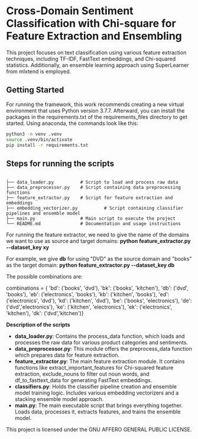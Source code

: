 # Cross-Domain Sentiment Classification with Chi-square for Feature Extraction and Ensembling

This project focuses on text classification using various feature extraction techniques, including TF-IDF, FastText embeddings, and Chi-squared statistics. Additionally, an ensemble learning approach using SuperLearner from mlxtend is employed.

## Getting Started
For running the framework, this work recommends creating a new virtual environment that uses Python version 3.7.7.
Afterward, you can install the packages in the requirements.txt of the requirements_files directory to get started. Using anaconda, the commands look like this:

```bash
python3 -m venv .venv
source .venv/bin/activate
pip install -r requirements.txt
```

## **Steps for running the scripts**


```

├── data_loader.py          # Script to load and process raw data
├── data_preprocessor.py    # Script containing data preprocessing functions
├── feature_extractor.py    # Script for feature extraction and embeddings
├── embedding_vectorizer.py          # Script containing classifier pipelines and ensemble model
├── main.py                 # Main script to execute the project
└── README.md               # Documentation and usage instructions
```

For running the feature extractor, we need to give the name of the domains we want to use as source and target domains:
**python feature_extractor.py --dataset_key xy**

For example, we give **db** for using "DVD" as the source domain and "books" as the target domain: 
**python feature_extractor.py --dataset_key db**

The possible combinations are:

 combinations = {
        'bd': ('books', 'dvd'),
        'bk': ('books', 'kitchen'),
        'db': ('dvd', 'books'),
        'eb': ('electronics', 'books'),
        'kb': ('kitchen', 'books'),
        'ed': ('electronics', 'dvd'),
        'kd': ('kitchen', 'dvd'),
        'be': ('books', 'electronics'),
        'de': ('dvd','electronics'),
        'ke': ('kitchen', 'electronics'),
        'ek': ('electronics', 'kitchen'),
        'dk': ('dvd','kitchen')}
        

**Description of the scripts**
* **data_loader.py**: Contains the process_data function, which loads and processes the raw data for various product categories and sentiments.
* **data_preprocessor.py**: This module offers the preprocess_data function which prepares data for feature extraction.
* **feature_extractor.py**: The main feature extraction module. It contains functions like extract_important_features for Chi-squared feature extraction, exclude_nouns to filter out noun words, and df_to_fasttext_data for generating FastText embeddings.
* **classifiers.py**: Holds the classifier pipeline creation and ensemble model training logic. Includes various embedding vectorizers and a stacking ensemble model approach.
* **main.py**: The main executable script that brings everything together. Loads data, processes it, extracts features, and trains the ensemble model.


This project is licensed under the GNU AFFERO GENERAL PUBLIC LICENSE.
